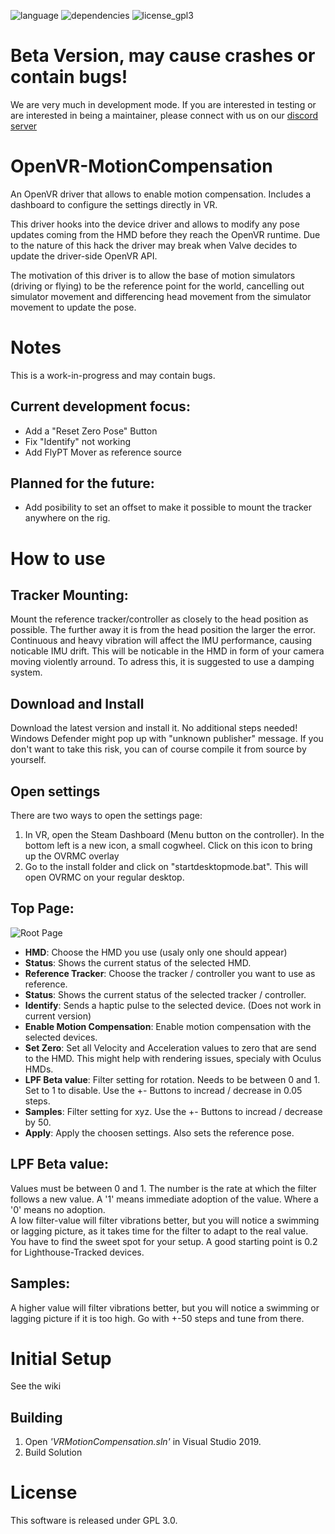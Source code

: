 ![language](https://img.shields.io/badge/Language-C%2B%2B11-green.svg)  ![dependencies](https://img.shields.io/badge/Dependencies-Boost%201.63-green.svg)  ![license_gpl3](https://img.shields.io/badge/License-GPL%203.0-green.svg)

# Beta Version, may cause crashes or contain bugs!

We are very much in development mode. If you are interested in testing or are interested in being a maintainer, please connect with us on our [discord server](https://discord.gg/r7krmSd)

# OpenVR-MotionCompensation

An OpenVR driver that allows to enable motion compensation.
Includes a dashboard to configure the settings directly in VR.

This driver hooks into the device driver and allows to modify any pose updates coming from the HMD before they reach the OpenVR runtime. 
Due to the nature of this hack the driver may break when Valve decides to update the driver-side OpenVR API.

The motivation of this driver is to allow the base of motion simulators (driving or flying) to be the reference point for the world, cancelling out simulator movement and differencing head movement from the simulator movement to update the pose.


# Notes

This is a work-in-progress and may contain bugs.


## Current development focus:
- Add a "Reset Zero Pose" Button
- Fix "Identify" not working
- Add FlyPT Mover as reference source

## Planned for the future:
- Add posibility to set an offset to make it possible to mount the tracker anywhere on the rig.


# How to use

## Tracker Mounting:

Mount the reference tracker/controller as closely to the head position as possible. The further away it is from the head position the larger the error.<br>
Continuous and heavy vibration will affect the IMU performance, causing noticable IMU drift. This will be noticable in the HMD in form of your camera moving violently arround. To adress this, it is suggested to use a damping system.<br>


## Download and Install
Download the latest version and install it. No additional steps needed!<br>
Windows Defender might pop up with "unknown publisher" message. If you don't want to take this risk, you can of course compile it from source by yourself.


## Open settings

There are two ways to open the settings page:
1. In VR, open the Steam Dashboard (Menu button on the controller). In the bottom left is a new icon, a small cogwheel. Click on this icon to bring up the OVRMC overlay
2. Go to the install folder and click on "startdesktopmode.bat". This will open OVRMC on your regular desktop.


## Top Page:

![Root Page](docs/screenshots/DeviceManipulationPage.png)

- **HMD**: Choose the HMD you use (usaly only one should appear)
- **Status**: Shows the current status of the selected HMD.
- **Reference Tracker**: Choose the tracker / controller you want to use as reference.
- **Status**: Shows the current status of the selected tracker / controller.
- **Identify**: Sends a haptic pulse to the selected device. (Does not work in current version)
- **Enable Motion Compensation**: Enable motion compensation with the selected devices.
- **Set Zero**: Set all Velocity and Acceleration values to zero that are send to the HMD. This might help with rendering issues, specialy with Oculus HMDs.
- **LPF Beta value**: Filter setting for rotation. Needs to be between 0 and 1. Set to 1 to disable. Use the +- Buttons to incread / decrease in 0.05 steps.
- **Samples**: Filter setting for xyz. Use the +- Buttons to incread / decrease by 50.
- **Apply**: Apply the choosen settings. Also sets the reference pose.


## LPF Beta value:

Values must be between 0 and 1. The number is the rate at which the filter follows a new value. A '1' means immediate adoption of the value. Where a '0' means no adoption.<br>
A low filter-value will filter vibrations better, but you will notice a swimming or lagging picture, as it takes time for the filter to adapt to the real value.<br>
You have to find the sweet spot for your setup. A good starting point is 0.2 for Lighthouse-Tracked devices.<br>

## Samples:

A higher value will filter vibrations better, but you will notice a swimming or lagging picture if it is too high. Go with +-50 steps and tune from there.<br>



# Initial Setup
See the wiki

## Building
1. Open *'VRMotionCompensation.sln'* in Visual Studio 2019.
2. Build Solution

# License

This software is released under GPL 3.0.